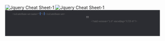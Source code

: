 ![Jquery Cheat Sheet-1](https://github.com/selcukakarin/frontEnd/blob/master/emmet1.png)
![Jquery Cheat Sheet-1](https://github.com/selcukakarin/frontEnd/blob/master/emmet2.png)
![Jquery Cheat Sheet-1](https://github.com/selcukakarin/frontEnd/blob/master/emmet3.png)